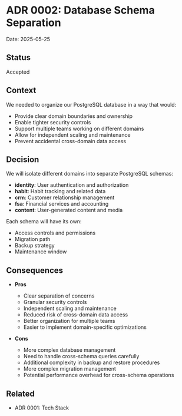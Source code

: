 # ADR 0002: Database Schema Separation

Date: 2025-05-25

## Status
Accepted

## Context
We needed to organize our PostgreSQL database in a way that would:
- Provide clear domain boundaries and ownership
- Enable tighter security controls
- Support multiple teams working on different domains
- Allow for independent scaling and maintenance
- Prevent accidental cross-domain data access

## Decision
We will isolate different domains into separate PostgreSQL schemas:
- **identity**: User authentication and authorization
- **habit**: Habit tracking and related data
- **crm**: Customer relationship management
- **fsa**: Financial services and accounting
- **content**: User-generated content and media

Each schema will have its own:
- Access controls and permissions
- Migration path
- Backup strategy
- Maintenance window

## Consequences
- **Pros**
  - Clear separation of concerns
  - Granular security controls
  - Independent scaling and maintenance
  - Reduced risk of cross-domain data access
  - Better organization for multiple teams
  - Easier to implement domain-specific optimizations

- **Cons**
  - More complex database management
  - Need to handle cross-schema queries carefully
  - Additional complexity in backup and restore procedures
  - More complex migration management
  - Potential performance overhead for cross-schema operations

## Related
- ADR 0001: Tech Stack
